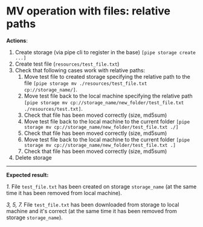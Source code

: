 # MV operation with files: relative paths

**Actions**:

1.	Create storage (via pipe cli to register in the base) `[pipe storage create ...]`
2.	Create test file (`resources/test_file.txt`)
3.	Check that following cases work with relative paths: 
    1.	Move test file to created storage specifying the relative path to the file `[pipe storage mv ./resources/test_file.txt cp://storage_name/]`. 
    2.	Move test file back to the local machine specifying the relative path `[pipe storage mv cp://storage_name/new_folder/test_file.txt ./resources/test.txt]`. 
    3.	Check that file has been moved correctly (size, md5sum)
    4.	Move test file back to the local machine to the current folder `[pipe storage mv cp://storage_name/new_folder/test_file.txt ./]`
    5.	Check that file has been moved correctly (size, md5sum)
    6.	Move test file back to the local machine to the current folder `[pipe storage mv cp://storage_name/new_folder/test_file.txt .]`
    7.	Check that file has been moved correctly (size, md5sum)
4.	Delete storage

***
**Expected result:**

*1.*	File `test_file.txt` has been created on storage `storage_name` (at the same time it has been removed from local machine).

*3, 5, 7.*	File `test_file.txt` has been downloaded from storage to local machine and it's correct (at the same time it has been removed from storage `storage_name`).